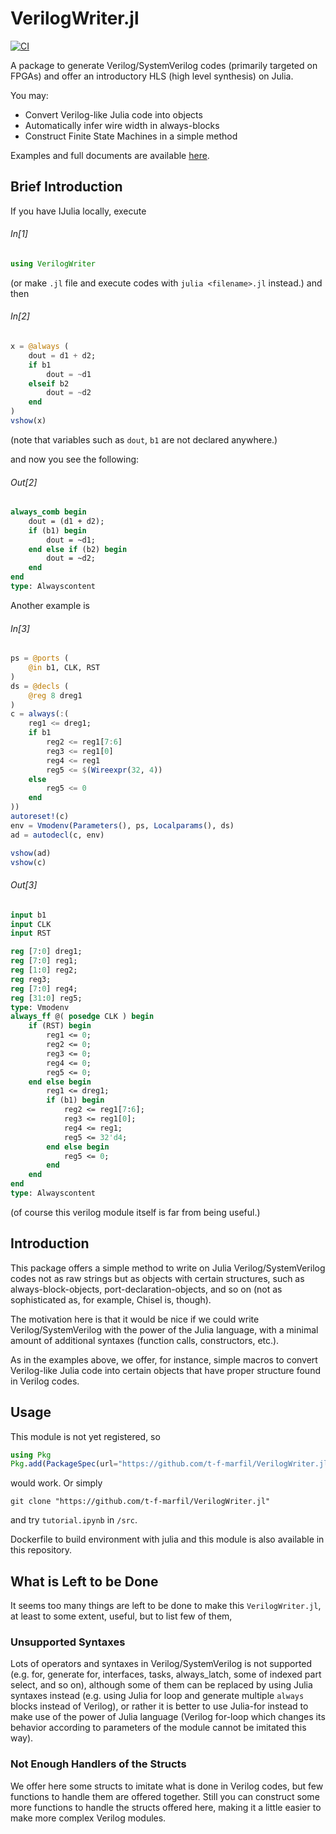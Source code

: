 # VerilogWriter.jl

[![CI](https://github.com/t-f-marfil/VerilogWriter.jl/actions/workflows/CI.yml/badge.svg)](https://github.com/t-f-marfil/VerilogWriter.jl/actions/workflows/CI.yml)

A package to generate Verilog/SystemVerilog codes (primarily targeted on FPGAs) and offer an introductory HLS (high level synthesis) on Julia.

You may:
+ Convert Verilog-like Julia code into objects
+ Automatically infer wire width in always-blocks
+ Construct Finite State Machines in a simple method

Examples and full documents are available [here](https://t-f-marfil.github.io/VerilogWriter.jl/).

## Brief Introduction 

If you have IJulia locally, execute
###### In[1]
```Julia
using VerilogWriter
```
(or make `.jl` file and execute codes with `julia <filename>.jl` instead.) and then

###### In[2]
```Julia
x = @always (
    dout = d1 + d2;
    if b1
        dout = ~d1
    elseif b2 
        dout = ~d2
    end
)
vshow(x)
```

(note that variables such as `dout`, `b1` are not declared anywhere.)

and now you see the following:

###### Out[2]
```systemverilog
always_comb begin
    dout = (d1 + d2);
    if (b1) begin
        dout = ~d1;
    end else if (b2) begin
        dout = ~d2;
    end
end
type: Alwayscontent
```

Another example is 
###### In[3]
```Julia
ps = @ports (
    @in b1, CLK, RST
)
ds = @decls (
    @reg 8 dreg1
)
c = always(:(
    reg1 <= dreg1;
    if b1 
        reg2 <= reg1[7:6]
        reg3 <= reg1[0]
        reg4 <= reg1
        reg5 <= $(Wireexpr(32, 4))
    else 
        reg5 <= 0
    end
))
autoreset!(c)
env = Vmodenv(Parameters(), ps, Localparams(), ds)
ad = autodecl(c, env)

vshow(ad)
vshow(c)
```

###### Out[3]

```systemverilog
input b1
input CLK
input RST

reg [7:0] dreg1;
reg [7:0] reg1;
reg [1:0] reg2;
reg reg3;
reg [7:0] reg4;
reg [31:0] reg5;
type: Vmodenv
always_ff @( posedge CLK ) begin
    if (RST) begin
        reg1 <= 0;
        reg2 <= 0;
        reg3 <= 0;
        reg4 <= 0;
        reg5 <= 0;
    end else begin
        reg1 <= dreg1;
        if (b1) begin
            reg2 <= reg1[7:6];
            reg3 <= reg1[0];
            reg4 <= reg1;
            reg5 <= 32'd4;
        end else begin
            reg5 <= 0;
        end
    end
end
type: Alwayscontent
```

(of course this verilog module itself is far from being useful.)

## Introduction

This package offers a simple method to write on Julia Verilog/SystemVerilog codes not as raw strings but as objects with certain structures, such as always-block-objects, port-declaration-objects, and so on (not as sophisticated as, for example, Chisel is, though).

The motivation here is that it would be nice if we could write Verilog/SystemVerilog with the power of the Julia language, with a minimal amount of additional syntaxes (function calls, constructors, etc.). 

As in the examples above, we offer, for instance, simple macros to convert Verilog-like Julia code into certain objects that have proper structure found in Verilog codes.

## Usage 

This module is not yet registered, so
```Julia
using Pkg
Pkg.add(PackageSpec(url="https://github.com/t-f-marfil/VerilogWriter.jl"))
```
would work. Or simply 
```
git clone "https://github.com/t-f-marfil/VerilogWriter.jl"
```
and try `tutorial.ipynb` in `/src`.

Dockerfile to build environment with julia and this module is also available in this repository.


## What is Left to be Done

It seems too many things are left to be done to make this `VerilogWriter.jl`, at least to some extent, useful, but to list few of them, 

### Unsupported Syntaxes
Lots of operators and syntaxes in Verilog/SystemVerilog is not supported (e.g. for, generate for, interfaces, tasks, always_latch, some of indexed part select, and so on), although some of them can be replaced by using Julia syntaxes instead (e.g. using Julia for loop and generate multiple `always` blocks instead of Verilog), or rather it is better to use Julia-for instead to make use of the power of Julia language (Verilog for-loop which changes its behavior according to parameters of the module cannot be imitated this way).

### Not Enough Handlers of the Structs 
We offer here some structs to imitate what is done in Verilog codes, but few functions to handle them are offered together. Still you can construct some more functions to handle the structs offered here, making it a little easier to make more complex Verilog modules.